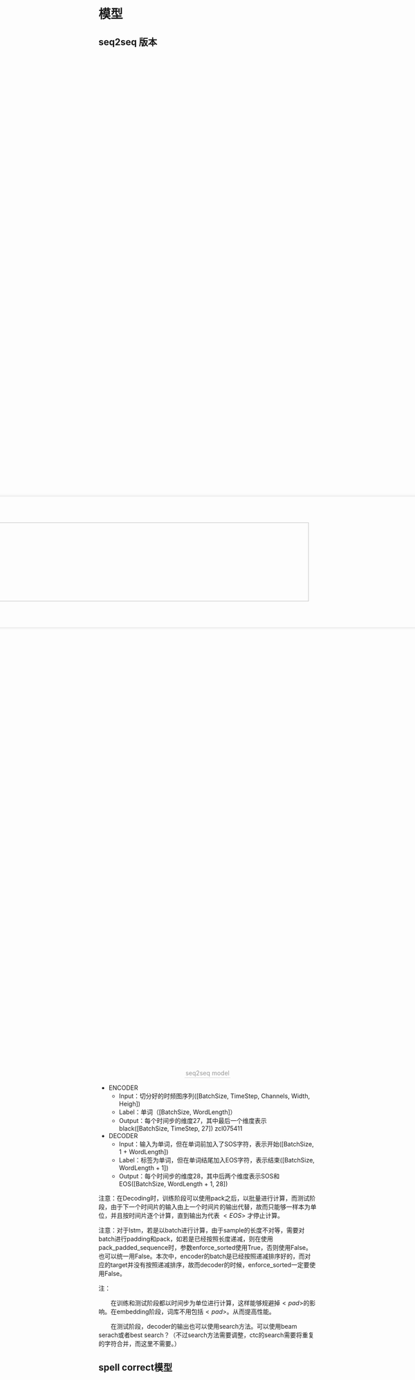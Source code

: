 
# 模型
## seq2seq 版本
<center>
    <img style="border-radius: 0.3125em; transform:rotate(-90deg);
    box-shadow: 0 2px 4px 0 rgba(34,36,38,.12),0 2px 10px 0 rgba(34,36,38,.08);" 
    src="img/System/seq2seq_model.jpg" width = "60%" alt=""/>
    <br>
    <div style="color:orange; border-bottom: 1px solid #d9d9d9;
    display: inline-block;
    color: #999;
    padding: 2px;">
      seq2seq model
  	</div>
</center>

* ENCODER
    * Input：切分好的时频图序列([BatchSize, TimeStep, Channels, Width, Heigh])
    * Label：单词（[BatchSize, WordLength]）
    * Output：每个时间步的维度27，其中最后一个维度表示black([BatchSize, TimeStep, 27])
    zcl075411
* DECODER
    * Input：输入为单词，但在单词前加入了SOS字符，表示开始([BatchSize, 1 + WordLength])
    * Label：标签为单词，但在单词结尾加入EOS字符，表示结束([BatchSize, WordLength + 1])
    * Output：每个时间步的维度28，其中后两个维度表示SOS和EOS([BatchSize, WordLength + 1, 28])

注意：在Decoding时，训练阶段可以使用pack之后，以批量进行计算，而测试阶段，由于下一个时间片的输入由上一个时间片的输出代替，故而只能够一样本为单位，并且按时间片逐个计算，直到输出为代表 $<EOS>$ 才停止计算。

注意：对于lstm，若是以batch进行计算，由于sample的长度不对等，需要对batch进行padding和pack，如若是已经按照长度递减，则在使用pack_padded_sequence时，参数enforce_sorted使用True，否则使用False。也可以统一用False。本次中，encoder的batch是已经按照递减排序好的，而对应的target并没有按照递减排序，故而decoder的时候，enforce_sorted一定要使用False。

注：

&emsp;&emsp;在训练和测试阶段都以时间步为单位进行计算，这样能够规避掉$<pad>$的影响。在embedding阶段，词库不用包括$<pad>$。从而提高性能。

&emsp;&emsp;在测试阶段，decoder的输出也可以使用search方法。可以使用beam serach或者best search？（不过search方法需要调整，ctc的search需要将重复的字符合并，而这里不需要。）


## spell correct模型
